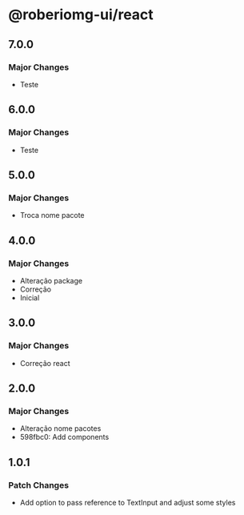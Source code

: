 # @roberiomg-ui/react

## 7.0.0

### Major Changes

- Teste

## 6.0.0

### Major Changes

- Teste

## 5.0.0

### Major Changes

- Troca nome pacote

## 4.0.0

### Major Changes

- Alteração package
- Correção
- Inicial

## 3.0.0

### Major Changes

- Correção react

## 2.0.0

### Major Changes

- Alteração nome pacotes
- 598fbc0: Add components

## 1.0.1

### Patch Changes

- Add option to pass reference to TextInput and adjust some styles
